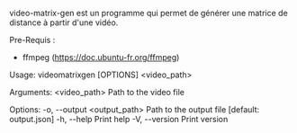 video-matrix-gen est un programme qui permet de générer une matrice de distance à partir d'une vidéo.

Pre-Requis :

- ffmpeg (https://doc.ubuntu-fr.org/ffmpeg)

Usage: videomatrixgen [OPTIONS] <video_path>

Arguments:
<video_path> Path to the video file

Options:
-o, --output <output_path> Path to the output file [default: output.json]
-h, --help Print help
-V, --version Print version

